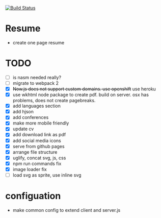 [![Build Status](https://img.shields.io/travis/berkin/resume.svg?style=flat-square)](https://travis-ci.org/GITHUB-USERNAME/GITHUB-REPO)

# Resume
 - create one page resume
 
# TODO
- [ ] is nasm needed really?
- [ ] migrate to webpack 2
- [x] ~~Now.js does not support custom domains. use openshift~~ use heroku
- [x] use wkhtml node package to create pdf. build on server. osx has problems, does not create pagebreaks.
- [x] add languages section
- [x] add hjson
- [x] add conferences
- [x] make more mobile friendly
- [x] update cv
- [x] add download link as pdf
- [x] add social media icons
- [x] serve from github pages
- [x] arrange file structure
- [x] uglify, concat svg, js, css
- [x] npm run commands fix
- [x] image loader fix	
- [ ] load svg as sprite, use inline svg

# configuation
- make common config to extend client and server.js

